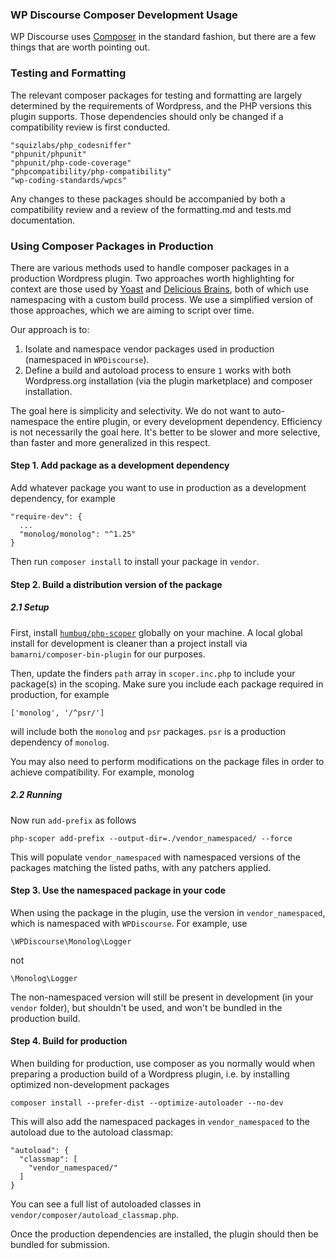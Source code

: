 ### WP Discourse Composer Development Usage

WP Discourse uses [Composer](https://getcomposer.org) in the standard fashion, but there are a few things that are worth pointing out.

### Testing and Formatting

The relevant composer packages for testing and formatting are largely determined by the requirements of Wordpress, and the PHP versions this plugin supports. Those dependencies should only be changed if a compatibility review is first conducted.

```
"squizlabs/php_codesniffer"
"phpunit/phpunit"
"phpunit/php-code-coverage"
"phpcompatibility/php-compatibility"
"wp-coding-standards/wpcs"
```

Any changes to these packages should be accompanied by both a compatibility review and a review of the formatting.md and tests.md documentation.

### Using Composer Packages in Production

There are various methods used to handle composer packages in a production Wordpress plugin. Two approaches worth highlighting for context are those used by [Yoast](https://developer.yoast.com/blog/safely-using-php-dependencies-in-the-wordpress-ecosystem/) and [Delicious Brains](https://deliciousbrains.com/php-scoper-namespace-composer-depencies/), both of which use namespacing with a custom build process. We use a simplified version of those approaches, which we are aiming to script over time.

Our approach is to:

1. Isolate and namespace vendor packages used in production (namespaced in ``WPDiscourse``).
2. Define a build and autoload process to ensure ``1`` works with both Wordpress.org installation (via the plugin marketplace) and composer installation.

The goal here is simplicity and selectivity. We do not want to auto-namespace the entire plugin, or every development dependency. Efficiency is not necessarily the goal here. It's better to be slower and more selective, than faster and more generalized in this respect.

#### Step 1. Add package as a development dependency

Add whatever package you want to use in production as a development dependency, for example

```
"require-dev": {
  ...
  "monolog/monolog": "^1.25"
}
```

Then run ``composer install`` to install your package in ``vendor``.

#### Step 2. Build a distribution version of the package

##### 2.1 Setup

First, install [``humbug/php-scoper``](https://github.com/humbug/php-scoper) globally on your machine. A local global install for development is cleaner than a project install via ``bamarni/composer-bin-plugin`` for our purposes.

Then, update the finders ``path`` array in ``scoper.inc.php`` to include your package(s) in the scoping. Make sure you include each package required in production, for example

```
['monolog', '/^psr/']
```

will include both the ``monolog`` and ``psr`` packages. ``psr`` is a production dependency of ``monolog``.

You may also need to perform modifications on the package files in order to achieve compatibility. For example, monolog

##### 2.2 Running

Now run ``add-prefix`` as follows

```
php-scoper add-prefix --output-dir=./vendor_namespaced/ --force
```

This will populate ``vendor_namespaced`` with namespaced versions of the packages matching the listed paths, with any patchers applied.

#### Step 3. Use the namespaced package in your code

When using the package in the plugin, use the version in ``vendor_namespaced``, which is namespaced with ``WPDiscourse``. For example, use

```
\WPDiscourse\Monolog\Logger
```
not

```
\Monolog\Logger
```

The non-namespaced version will still be present in development (in your ``vendor`` folder), but shouldn't be used, and won't be bundled in the production build.

#### Step 4. Build for production

When building for production, use composer as you normally would when preparing a production build of a Wordpress plugin, i.e. by installing optimized non-development packages

```
composer install --prefer-dist --optimize-autoloader --no-dev
```

This will also add the namespaced packages in ``vendor_namespaced`` to the autoload due to the autoload classmap:

```
"autoload": {
  "classmap": [
    "vendor_namespaced/"
  ]
}
```
You can see a full list of autoloaded classes in ``vendor/composer/autoload_classmap.php``.

Once the production dependencies are installed, the plugin should then be bundled for submission.




